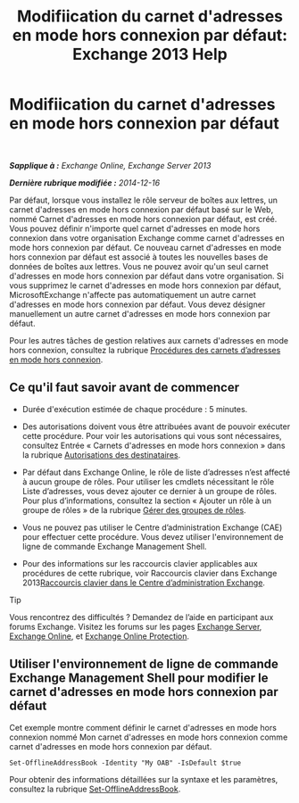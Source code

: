 ﻿---
title: "Modifiication du carnet d'adresses en mode hors connexion par défaut: Exchange 2013 Help"
TOCTitle: Modifiication du carnet d'adresses en mode hors connexion par défaut
ms:assetid: 61abf78e-2543-4431-acc8-839e3c7a4548
ms:mtpsurl: https://technet.microsoft.com/fr-fr/library/Aa998569(v=EXCHG.150)
ms:contentKeyID: 50478311
ms.date: 04/24/2018
mtps_version: v=EXCHG.150
ms.translationtype: HT
---

# Modifiication du carnet d'adresses en mode hors connexion par défaut

 

_**Sapplique à :** Exchange Online, Exchange Server 2013_

_**Dernière rubrique modifiée :** 2014-12-16_

Par défaut, lorsque vous installez le rôle serveur de boîtes aux lettres, un carnet d'adresses en mode hors connexion par défaut basé sur le Web, nommé Carnet d'adresses en mode hors connexion par défaut, est créé. Vous pouvez définir n'importe quel carnet d'adresses en mode hors connexion dans votre organisation Exchange comme carnet d'adresses en mode hors connexion par défaut. Ce nouveau carnet d'adresses en mode hors connexion par défaut est associé à toutes les nouvelles bases de données de boîtes aux lettres. Vous ne pouvez avoir qu'un seul carnet d'adresses en mode hors connexion par défaut dans votre organisation. Si vous supprimez le carnet d'adresses en mode hors connexion par défaut, MicrosoftExchange n'affecte pas automatiquement un autre carnet d'adresses en mode hors connexion par défaut. Vous devez désigner manuellement un autre carnet d'adresses en mode hors connexion par défaut.

Pour les autres tâches de gestion relatives aux carnets d'adresses en mode hors connexion, consultez la rubrique [Procédures des carnets d’adresses en mode hors connexion](offline-address-book-procedures-exchange-2013-help.md).

## Ce qu'il faut savoir avant de commencer

  - Durée d'exécution estimée de chaque procédure : 5 minutes.

  - Des autorisations doivent vous être attribuées avant de pouvoir exécuter cette procédure. Pour voir les autorisations qui vous sont nécessaires, consultez Entrée « Carnets d'adresses en mode hors connexion » dans la rubrique [Autorisations des destinataires](recipients-permissions-exchange-2013-help.md).

  - Par défaut dans Exchange Online, le rôle de liste d’adresses n’est affecté à aucun groupe de rôles. Pour utiliser les cmdlets nécessitant le rôle Liste d’adresses, vous devez ajouter ce dernier à un groupe de rôles. Pour plus d’informations, consultez la section « Ajouter un rôle à un groupe de rôles » de la rubrique [Gérer des groupes de rôles](manage-role-groups-exchange-2013-help.md).

  - Vous ne pouvez pas utiliser le Centre d’administration Exchange (CAE) pour effectuer cette procédure. Vous devez utiliser l'environnement de ligne de commande Exchange Management Shell.

  - Pour des informations sur les raccourcis clavier applicables aux procédures de cette rubrique, voir Raccourcis clavier dans Exchange 2013[Raccourcis clavier dans le Centre d’administration Exchange](keyboard-shortcuts-in-the-exchange-admin-center-exchange-online-protection-help.md).

> [!TIP]
> Vous rencontrez des difficultés ? Demandez de l’aide en participant aux forums Exchange. Visitez les forums sur les pages <a href="https://go.microsoft.com/fwlink/p/?linkid=60612">Exchange Server</a>, <a href="https://go.microsoft.com/fwlink/p/?linkid=267542">Exchange Online</a>, et <a href="https://go.microsoft.com/fwlink/p/?linkid=285351">Exchange Online Protection</a>.


## Utiliser l'environnement de ligne de commande Exchange Management Shell pour modifier le carnet d'adresses en mode hors connexion par défaut

Cet exemple montre comment définir le carnet d'adresses en mode hors connexion nommé Mon carnet d'adresses en mode hors connexion comme carnet d'adresses en mode hors connexion par défaut.

    Set-OfflineAddressBook -Identity "My OAB" -IsDefault $true

Pour obtenir des informations détaillées sur la syntaxe et les paramètres, consultez la rubrique [Set-OfflineAddressBook](https://technet.microsoft.com/fr-fr/library/aa996330\(v=exchg.150\)).

